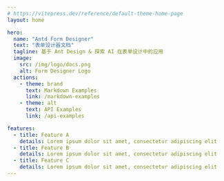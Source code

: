 ```yaml
---
# https://vitepress.dev/reference/default-theme-home-page
layout: home

hero:
  name: "Antd Form Designer"
  text: "表单设计器文档"
  tagline: 基于 Ant Design & 探索 AI 在表单设计中的应用
  image:
    src: /img/logo/docs.png
    alt: Form Designer Logo
  actions:
    - theme: brand
      text: Markdown Examples
      link: /markdown-examples
    - theme: alt
      text: API Examples
      link: /api-examples

features:
  - title: Feature A
    details: Lorem ipsum dolor sit amet, consectetur adipiscing elit
  - title: Feature B
    details: Lorem ipsum dolor sit amet, consectetur adipiscing elit
  - title: Feature C
    details: Lorem ipsum dolor sit amet, consectetur adipiscing elit
---
```

